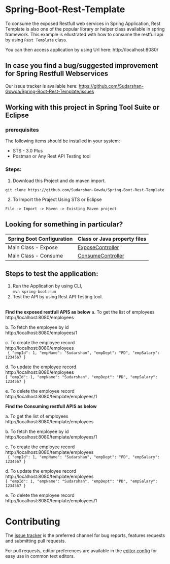 # Spring-Boot-Rest-Template
To consume the exposed Restfull web services in Spring Application, Rest Template is also one of the popular library or helper class available in spring framework. This example is ellustrated with how to consume the restfull api by using `Rest Template` class.

You can then access application by using Url here: http://localhost:8080/

## In case you find a bug/suggested improvement for Spring Restfull Webservices
Our issue tracker is available here: https://github.com/Sudarshan-Gowda/Spring-Boot-Rest-Template/issues


## Working with this project in Spring Tool Suite or Eclipse

### prerequisites
The following items should be installed in your system:
* STS - 3.0 Plus
* Postman or Any Rest API Testing tool

### Steps:

1) Download this Project and do maven import.
```
git clone https://github.com/Sudarshan-Gowda/Spring-Boot-Rest-Template
```
2) To Import the Praject Using STS or Eclipse
```
File -> Import -> Maven -> Existing Maven project
```

## Looking for something in particular?

|Spring Boot Configuration | Class or Java property files  |
|--------------------------|---|
|Main Class - Expose | [ExposeController](https://github.com/Sudarshan-Gowda/Spring-Boot-Rest-Template/blob/master/src/main/java/com/star/sud/rest/expose/controller/ExposeController.java) |
|Main Class - Consume | [ConsumeController](https://github.com/Sudarshan-Gowda/Spring-Boot-Rest-Template/blob/master/src/main/java/com/star/sud/rest/consume/controller/ConsumeController.java) |

## Steps to test the application:

1) Run the Application by using CLI, <br> `mvn spring-boot:run`
2) Test the API by using Rest API Testing tool.

<br>
<b>Find the exposed restfull APIS as below</b>
a. To get the list of employees <br>
http://localhost:8080/employees <br>

b. To fetch the employee by id <br>
http://localhost:8080/employees/1 <br>

c. To create the employee record <br>
http://localhost:8080/employees   <br>
 ``
 {
        "empId": 1,
        "empName": "Sudarshan",
        "empDept": "PD",
        "empSalary": 1234567
 }``
 
 d. To update the employee record <br>
 http://localhost:8080/employees <br>
 ``{
        "empId": 1,
        "empName": "Sudarshan",
        "empDept": "PD",
        "empSalary": 1234567
 }``
 
 e. To delete the employee record <br>
 http://localhost:8080/template/employees/1  <br>
 
 
 <b>Find the Consuming restfull APIS as below</b>

a. To get the list of employees <br>
http://localhost:8080/template/employees <br>

b. To fetch the employee by id <br>
http://localhost:8080/template/employees/1 <br>

c. To create the employee record <br>
http://localhost:8080/template/employees   <br>
 ``
 {
        "empId": 1,
        "empName": "Sudarshan",
        "empDept": "PD",
        "empSalary": 1234567
 }``
 
 d. To update the employee record <br>
 http://localhost:8080/template/employees <br>
 ``{
        "empId": 1,
        "empName": "Sudarshan",
        "empDept": "PD",
        "empSalary": 1234567
 }``
 
 e. To delete the employee record <br>
 http://localhost:8080/template/employees/1  <br>
 
 
   
# Contributing

The [issue tracker](https://github.com/Sudarshan-Gowda/Spring-Boot-Rest-Template/issues) is the preferred channel for bug reports, features requests and submitting pull requests.

For pull requests, editor preferences are available in the [editor config](.editorconfig) for easy use in common text editors. 

